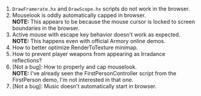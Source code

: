 1. `DrawFramerate.hx` and `DrawScope.hx` scripts do not work in the browser.
2. Mouselook is oddly automatically capped in browser.<br />
**NOTE:** This appears to be because the mouse cursor is locked to screen boundaries in the browser.
3. Active mouse with escape key behavior doesn't work as expected.<br />
**NOTE:** This happens even with official Armory online demos.
4. How to better optimize RenderToTexture minimap.
5. How to prevent player weapons from appearing as Irradance reflections?
6. [Not a bug]: How to properly and cap mouselook.<br />
**NOTE:** I've already seen the FirstPersonController script from the FirstPerson demo, I'm not interested in that one.
7. [Not a bug]: Music doesn't automatically start in browser.
